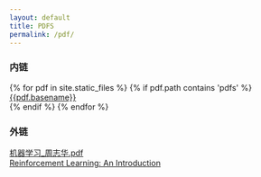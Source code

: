 ```yaml
---
layout: default
title: PDFS
permalink: /pdf/
---
```


<div class="row">
  <div class="col-md-6">
    <h3>内链</h3>
    <div class="posts">
      {% for pdf in site.static_files %}
        {% if pdf.path contains 'pdfs' %}
        <div class="entry">
          <a href="{{site.baseurl}}{{pdf.path}}">{{pdf.basename}}</a>
        </div>
        {% endif %}
      {% endfor %}
    </div>
  </div>
  <div class="col-md-6">
    <h3>外链</h3>
    <div class="entry">
      <a href="https://pan.baidu.com/s/1WH2omt6yGlOUXk9lQmTOUw" target="_blank">机器学习_周志华.pdf</a>
    </div>
    <div class="entry">
      <a href="https://pan.baidu.com/s/1VhnmxBfXMbCiIm4Dkm57qg" target="_blank">Reinforcement Learning: An Introduction</a>
    </div>
  </div>
</div>
